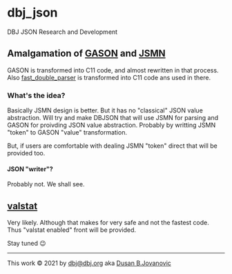 # dbj_json
DBJ JSON Research and Development

## Amalgamation of [GASON](https://github.com/vivkin/gason) and [JSMN](https://github.com/zserge/jsmn)

GASON is transformed into C11 code, and almost rewritten in that process. Also [fast_double_parser](https://github.com/lemire/fast_double_parser) is transformed into C11 code ans used in there.

### What's the idea?

Basically JSMN design is better. But it has no "classical" JSON value abstraction. Will try and make DBJSON that will use JSMN for parsing and GASON for proivding JSON value abstraction. Probably by writting JSMN "token" to GASON "value" transformation.

But, if users are comfortable with dealing JSMN "token" direct that will be provided too.

#### JSON "writer"?

Probably not. We shall see. 

## [valstat](https://valstat.github.io/home/)

Very likely. Although that makes for very safe and not the fastest code. Thus "valstat enabled" front will be provided.

Stay tuned :wink:

---
This work &copy; 2021 by [dbj@dbj.org](https://profile.codersrank.io/user/dbjdbj) aka [Dusan B.Jovanovic](https://dusanjovanovic.org/)
